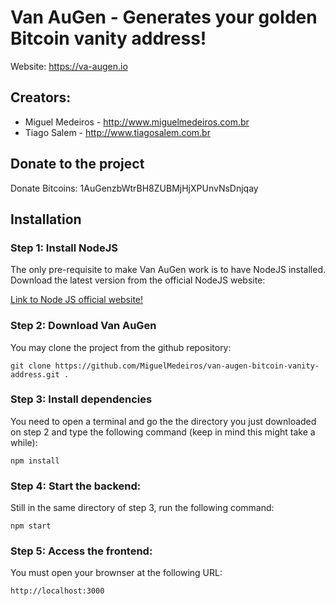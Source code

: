 # Van AuGen - Generates your golden Bitcoin vanity address!
Website: https://va-augen.io

## Creators: 
- Miguel Medeiros - http://www.miguelmedeiros.com.br
- Tiago Salem - http://www.tiagosalem.com.br


## Donate to the project
Donate Bitcoins: 
1AuGenzbWtrBH8ZUBMjHjXPUnvNsDnjqay


## Installation

### Step 1: Install NodeJS
The only pre-requisite to make Van AuGen work is to have NodeJS installed.
Download the latest version from the official NodeJS website:

[Link to Node JS official website!](https://nodejs.org/en/)

### Step 2: Download Van AuGen
You may clone the project from the github repository:
```
git clone https://github.com/MiguelMedeiros/van-augen-bitcoin-vanity-address.git .
```

### Step 3: Install dependencies
You need to open a terminal and go the the directory you just downloaded on step 2 and type the following command (keep in mind this might take a while):
```
npm install
```

### Step 4: Start the backend:
Still in the same directory of step 3, run the following command:
```
npm start
```

### Step 5: Access the frontend:
You must open your brownser at the following URL:
```
http://localhost:3000
```